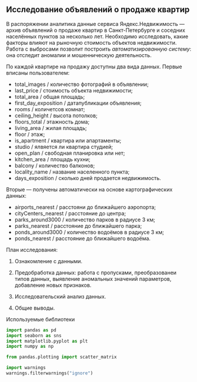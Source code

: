 ## Исследование объявлений о продаже квартир

В распоряжении аналитика данные сервиса Яндекс.Недвижимость — архив объявлений о продаже квартир в Санкт-Петербурге и соседних населённых пунктов за несколько лет. Необходимо исследовать, какие факторы влияют на рыночную стоимость объектов недвижимости. Работа с выбросами позволит построить *автоматизированную систему*: она отследит аномалии и мошенническую деятельность. 

По каждой квартире на продажу доступны два вида данных. Первые вписаны пользователем:
- total_images / количество фотографий в объявлении;
- last_price / стоимость объекта недвижимости;
- total_area / общая площадь;
- first_day_exposition / датапубликации объявления; 
- rooms	/ количетсов комнат;
- ceiling_height / высота потолков;	
- floors_total / этажность дома;
- living_area / жилая площадь;	
- floor / этаж;	
- is_apartment / квартира или апартаменты;
- studio / ялвяется ли квартира студией;
- open_plan / свободная планировка или нет;
- kitchen_area / площадь кухни;
- balcony / количество балконов;
- locality_name / название населенного пункта;
- days_exposition / сколько дней продается недвижимость.


Вторые — получены автоматически на основе картографических данных:
- airports_nearest / расстояни до ближайшего аэропорта;
- cityCenters_nearest / расстояние до центра;
- parks_around3000 / количество парков в радиусе 3 км;
- parks_nearest / расстояние до ближайшего парка;
- ponds_around3000 / количество водоёмов в радиусе 3 км;
- ponds_nearest / расстояние до ближайшего водоёма.

План исследования: 

1) Ознакомление с данными.

2) Предобработка данных: работа с пропусками, преобразованеи типов данных, выявление аномальных значений параметров, добавление новых признаков.

3) Исследовательский анализ данных.

4) Общие выводы.

Используемые библиотеки

```python
import pandas as pd
import seaborn as sns
import matplotlib.pyplot as plt
import numpy as np

from pandas.plotting import scatter_matrix

import warnings
warnings.filterwarnings("ignore")
```